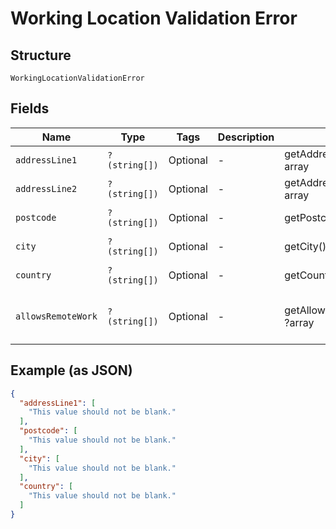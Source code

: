 
# Working Location Validation Error

## Structure

`WorkingLocationValidationError`

## Fields

| Name | Type | Tags | Description | Getter | Setter |
|  --- | --- | --- | --- | --- | --- |
| `addressLine1` | `?(string[])` | Optional | - | getAddressLine1(): ?array | setAddressLine1(?array addressLine1): void |
| `addressLine2` | `?(string[])` | Optional | - | getAddressLine2(): ?array | setAddressLine2(?array addressLine2): void |
| `postcode` | `?(string[])` | Optional | - | getPostcode(): ?array | setPostcode(?array postcode): void |
| `city` | `?(string[])` | Optional | - | getCity(): ?array | setCity(?array city): void |
| `country` | `?(string[])` | Optional | - | getCountry(): ?array | setCountry(?array country): void |
| `allowsRemoteWork` | `?(string[])` | Optional | - | getAllowsRemoteWork(): ?array | setAllowsRemoteWork(?array allowsRemoteWork): void |

## Example (as JSON)

```json
{
  "addressLine1": [
    "This value should not be blank."
  ],
  "postcode": [
    "This value should not be blank."
  ],
  "city": [
    "This value should not be blank."
  ],
  "country": [
    "This value should not be blank."
  ]
}
```

